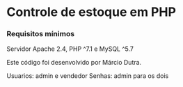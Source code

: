 # Controle de estoque em PHP

### Requisitos mínimos

Servidor Apache 2.4, PHP ^7.1 e MySQL ^5.7

Este código foi desenvolvido por Márcio Dutra.

Usuarios: admin e vendedor
Senhas:  admin para os dois